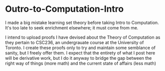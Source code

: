 # Outro-to-Computation-Intro
I made a big mistake learning set theory before taking Intro to Computation. It's too late to seek enrichment elsewhere; it must come from me.

I intend to upload proofs I have devised about the Theory of Computation as they pertain to CSC236, an undergrauate course at the University of Toronto. I create these proofs only to try and maintain some semblance of sanity, but I freely offer them. I expect that the entirety of what I post here will be derivative work, but I do it anyway to bridge the gap between the right way of things (more math) and the current state of affairs (less math)
